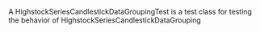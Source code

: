 A HighstockSeriesCandlestickDataGroupingTest is a test class for testing the behavior of HighstockSeriesCandlestickDataGrouping